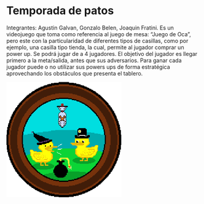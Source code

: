 # Temporada de patos
Integrantes: Agustin Galvan, Gonzalo Belen, Joaquin Fratini.
Es un videojuego que toma como referencia al juego de mesa: “Juego de Oca”, pero este con la particularidad de diferentes tipos de casillas, como por ejemplo, una casilla tipo tienda, la cual, permite al jugador comprar un power up. Se podrá jugar de a 4 jugadores. 
El objetivo del jugador es llegar primero a la meta/salida, antes que sus adversarios. Para ganar cada jugador puede o no utilizar sus powers ups de forma estratégica aprovechando los obstáculos que presenta el tablero.


![alt text](/public/assets/logo-juego.png)